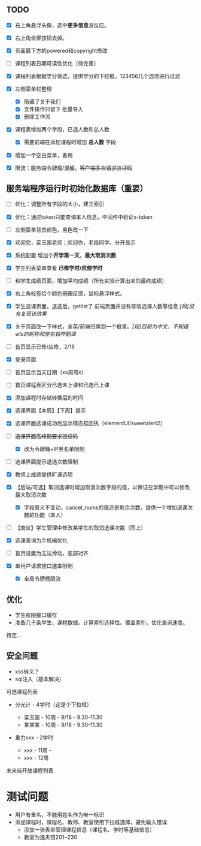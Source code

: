 ## TODO

- [x] 右上角悬浮头像，选中**更多信息**没反应。
- [x] 右上角全屏按钮去掉。
- [x] 页面最下方的powered和copyright修改



- [ ] 课程列表日期可读性优化（待完善）
- [x] 课程列表根据学分筛选，提供学分的下拉框，123456几个选项进行过滤



- [x] 左侧菜单栏整理
  - [x] 隐藏了关于我们
  - [x] 文件操作只留下 批量导入
  - [x] 删除工作流
- [x] 课程表增加两个字段，已选人数和总人数
  - [x] 需要前端在添加课程时增加 **总人数** 字段
- [x] 增加**一个**空白菜单，备用
- [x] 限流：服务端令牌桶/漏桶，~~客户端多次请求验证码~~



## 服务端程序运行时初始化数据库（重要）

- [ ] 优化：调整所有字段的大小，建立索引
- [x] 优化：通过token只能查询本人信息，中间件中验证x-token



- [ ] 左侧菜单背景颜色，黑色改一下
- [x] 欢迎您，栾玉国老师；欢迎你，老段同学。分开显示
- [x] 系统配置 增加个**开学第一天**，**最大取消次数**
- [x] 学生列表菜单查看 **已修学时/应修学时**
- [ ] 和学生成绩页面，增加平均成绩（所有实验计算出来的最终成绩）
- [x] 右上角标签给个颜色~~范围~~反馈，鼠标悬浮样式。
- [x] 学生选课页面，退选后，getlist了 前端页面并没有修改选课人数等信息 *[段]没有复现该效果*
- [x] 关于页面改一下样式，全英/前端归类到一个框里。*[段]目前为中文，不知道wls的昵称和座右铭咋翻译*
- [ ] 首页显示已修/应修，2/18
- [x] 登录页面
- [ ] 首页显示当天日期（xx周周x）
- [ ] 首页课程表区分已选未上课和已选已上课
- [x] 添加课程时存储转换后的时间
- [x] 选课界面【本周】【下周】提示
- [x] 选课界面选课成功后显示模态框回执（elementUI/sweetalert2）
- [ ] ~~选课界面高峰期要求验证码~~
  - [x] 改为令牌桶+IP黑名单限制
- [ ] 选课界面提示退选次数限制
- [x] 教师上成绩提供旷课选项
- [x] 【后端/可选】取消选课时增加取消次数字段的值，以保证在学期中可以修改最大取消次数
  - [x] 字段意义不变动，cancel_nums的值还是剩余次数，提供一个增加退课次数的功能（单人）
- [ ] 【商议】学生管理中修改某学生的取消选课次数（同上）
- [x] 选课查询为手机端优化
- [ ] 首页设置为无法滑动，底部对齐
- [x] 单用户请求接口速率限制
  - [x] 全局令牌桶限流

## 优化

- 学生权限接口缓存
- 准备几千条学生、课程数据。计算索引选择性。覆盖索引，优化查询速度。

待定...

## 安全问题

- xss转义？
- sql注入（基本解决）



可选课程列表

- 分光计 - 4学时（这是个下拉框）
  - 栾玉国 - 10周 - 9/18 - 9.30-11.30
  - 某某某 - 10周 - 9/18 - 9.30-11.30

- 重力xxx - 2学时
  - xxx - 11周 - 
  - xxx - 12周



未来待开放课程列表

# 测试问题

- 用户有重名，不能用姓名作为唯一标识
- 添加课程时，课程名、教师、教室使用下拉框选择，避免输入错误
  - 添加一张表来管理课程信息（课程名、学时等基础信息）
  - 教室为逸夫馆201~230
